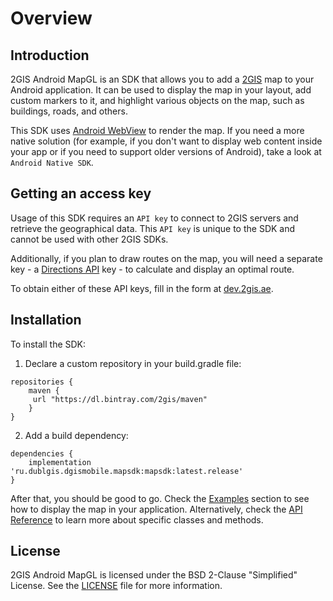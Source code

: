 # Overview

## Introduction

2GIS Android MapGL is an SDK that allows you to add a [2GIS](https://2gis.ae) map to your Android application. It can be used to display the map in your layout, add custom markers to it, and highlight various objects on the map, such as buildings, roads, and others.

This SDK uses [Android WebView](https://developer.android.com/reference/android/webkit/WebView) to render the map. If you need a more native solution (for example, if you don't want to display web content inside your app or if you need to support older versions of Android), take a look at `Android Native SDK`.

## Getting an access key

Usage of this SDK requires an `API key` to connect to 2GIS servers and retrieve the geographical data. This `API key` is unique to the SDK and cannot be used with other 2GIS SDKs.

Additionally, if you plan to draw routes on the map, you will need a separate key - a [Directions API](/en/api/navigation/directions/overview) key - to calculate and display an optimal route.

To obtain either of these API keys, fill in the form at [dev.2gis.ae](https://dev.2gis.ae/order).

## Installation

To install the SDK:

1. Declare a custom repository in your build.gradle file:

```
repositories {
    maven {
     url "https://dl.bintray.com/2gis/maven"
    }
}
```

2. Add a build dependency:

```
dependencies {
    implementation 'ru.dublgis.dgismobile.mapsdk:mapsdk:latest.release'
}
```

After that, you should be good to go. Check the [Examples](/en/android/webgl/maps/examples) section to see how to display the map in your application. Alternatively, check the [API Reference](/en/android/webgl/maps/reference) to learn more about specific classes and methods.

## License

2GIS Android MapGL is licensed under the BSD 2-Clause "Simplified" License. See the [LICENSE](https://github.com/2gis/MapGL-Android/blob/master/LICENSE) file for more information.

